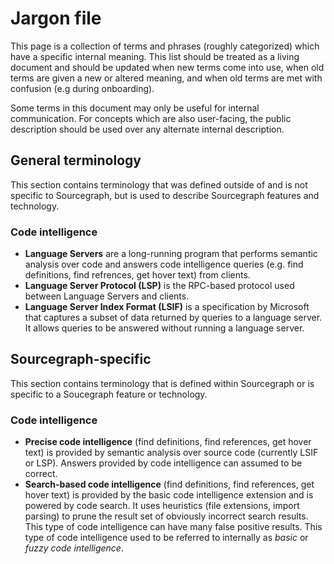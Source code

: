 # Jargon file

This page is a collection of terms and phrases (roughly categorized) which have a specific internal meaning. This list should be treated as a living document and should be updated when new terms come into use, when old terms are given a new or altered meaning, and when old terms are met with confusion (e.g during onboarding).

Some terms in this document may only be useful for internal communication. For concepts which are also user-facing, the public description should be used over any alternate internal description.

## General terminology

This section contains terminology that was defined outside of and is not specific to Sourcegraph, but is used to describe Sourcegraph features and technology.

### Code intelligence

- **Language Servers** are a long-running program that performs semantic analysis over code and answers code intelligence queries (e.g. find definitions, find refrences, get hover text) from clients.
- **Language Server Protocol (LSP)** is the RPC-based protocol used between Language Servers and clients.
- **Language Server Index Format (LSIF)** is a specification by Microsoft that captures a subset of data returned by queries to a language server. It allows queries to be answered without running a language server.

## Sourcegraph-specific

This section contains terminology that is defined within Sourcegraph or is specific to a Soucegraph feature or technology.

### Code intelligence

- **Precise code intelligence** (find definitions, find references, get hover text) is provided by semantic analysis over source code (currently LSIF or LSP). Answers provided by code intelligence can assumed to be correct.
- **Search-based code intelligence** (find definitions, find references, get hover text) is provided by the basic code intelligence extension and is powered by code search. It uses heuristics (file extensions, import parsing) to prune the result set of obviously incorrect search results. This type of code intelligence can have many false positive results. This type of code intelligence used to be referred to internally as _basic_ or _fuzzy code intelligence_.
